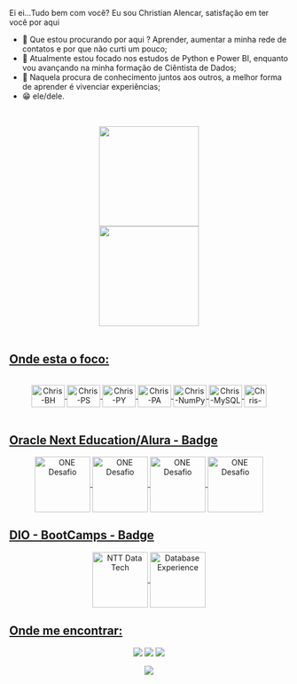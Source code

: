 Ei ei...Tudo bem com você? Eu sou Christian Alencar, satisfação em ter você por aqui

- 👀 Que estou procurando por aqui ? Aprender, aumentar a minha rede de contatos e por que não curti um pouco;
- 🌱 Atualmente estou focado nos estudos de Python e Power BI, enquanto vou avançando na minha formação de Ciêntista de Dados;
- 💞️ Naquela procura de conhecimento juntos aos outros, a melhor forma de aprender é vivenciar experiências;
- 😁 ele/dele.

##

<div align="center" style="display: inline_block"><br>
  <a href="https://github.com/christianalencar">
  <img height=180em" src="https://github-readme-stats.vercel.app/api?username=christianalencar&count_private=true&include_all_commits=true&show_icons=true&theme=dark&hide_border=false&show_owner=true" /> <br>
  <img height=180em" src="https://github-readme-stats.vercel.app/api/top-langs/?username=christianalencar&theme=dark&hide_border=false&&layout=compact" />
</div>

<br>

  <h2>Onde esta o foco:</h2>
  
<div align="center" style="display: inline_block"><br>
   <img align="center" alt="Chris-BH" height="40" width="60" src="https://cdn.jsdelivr.net/gh/devicons/devicon/icons/behance/behance-original.svg" /> 
   <img align="center" alt="Chris-PS" height="40" width="60" src="https://cdn.jsdelivr.net/gh/devicons/devicon/icons/photoshop/photoshop-plain.svg" />
   <img align="center" alt="Chris-PY" height="40" width="60" src="https://cdn.jsdelivr.net/gh/devicons/devicon/icons/python/python-original.svg" />
   <img align="center" alt="Chris-PA" height="40" width="60" src="https://cdn.jsdelivr.net/gh/devicons/devicon/icons/pandas/pandas-original.svg" />
   <img align="center" alt="Chris-NumPy" height="40" width="60" src="https://cdn.jsdelivr.net/gh/devicons/devicon/icons/numpy/numpy-original.svg" />
   <img align="center" alt="Chris-MySQL" height="40" width="60" src="https://cdn.jsdelivr.net/gh/devicons/devicon/icons/mysql/mysql-original-wordmark.svg" />
   <img align="center" alt="Chris-JavaScript" height="40" widht="60" src="https://cdn.jsdelivr.net/gh/devicons/devicon/icons/javascript/javascript-plain.svg" />
</div>
<br>
  
  <h2 align="left"> Oracle Next Education/Alura - Badge</h2>

<div align="center" style="display: inline_block">
  <img align="center" alt="ONE Desafio" height="100" widht="80" src="https://user-images.githubusercontent.com/100319396/194825370-9e826c6f-bb80-4aa0-87fa-5801e44f39f8.png" />
  <img align="center" alt="ONE Desafio" height="100" widht="80" src="https://user-images.githubusercontent.com/100319396/194825408-9df2daff-15d1-4e82-9228-753b7a3c66c6.png" />
  <img align="center" alt="ONE Desafio" height="100" widht="80" src="https://user-images.githubusercontent.com/100319396/196825544-b67aa19d-3a18-41e2-b272-32fc5f46e3aa.png" />
   <img align="center" alt="ONE Desafio" height="100" widht="80" src="https://user-images.githubusercontent.com/100319396/203360031-a5438109-f7c0-4a71-9083-b25c297217c2.png" />
</div>

<div align="left"><h2>DIO - BootCamps - Badge</h2></div>
  
<div align="center" style="display: inline_block">
    <img align="center" alt="NTT Data Tech" height="100" widht="80" src="https://user-images.githubusercontent.com/100319396/201491852-2849a14f-c229-47f5-ba58-cf68ebab2841.png" />
    <img align="center" alt="Database Experience" height="100" widht="80" src="https://user-images.githubusercontent.com/100319396/198043226-883c7b8c-9237-48bd-bd07-909aa409d143.png" /> 
</div>
  
<div align="left"><h2>Onde me encontrar:</h2></div>

<div align="center" style="display: inline_block">
    <a href="https://www.behance.net/christianalencar" target="_blank"><img src="https://img.shields.io/badge/-Behance-blue?style=for-the-badge&logo=behance&logoColor=white" /></a>
    <a href="https://www.instagram.com/christianalencarfotografo" target="_blank"><img src="https://img.shields.io/badge/Instagram-E4405F?style=for-the-badge&logo=instagram&logoColor=white" /></a>
    <a href="https://www.linkedin.com/in/christianalencar/" target="_blank"><img src="https://img.shields.io/badge/LinkedIn-0077B5?style=for-the-badge&logo=linkedin&logoColor=whitesssssss" target="_blank"></a>
    </a><br>
</div>

<p align="center"><img src="http://images.uncyc.org/pt/4/4f/Weregarurumon.gif" /></p>

